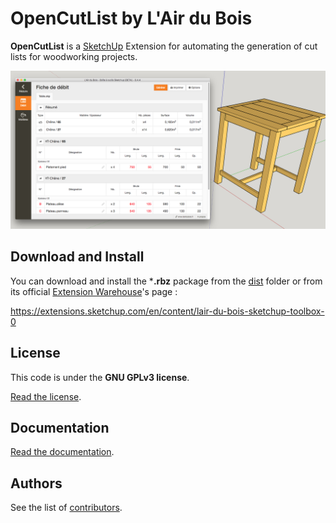 # OpenCutList by L'Air du Bois

**OpenCutList** is a [SketchUp](http://www.sketchup.com) Extension for automating the generation of cut lists for woodworking projects.

![OpenCutList](docs/img/capture.jpg)

## Download and Install

You can download and install the ***.rbz** package from the [dist](dist) folder or from its official [Extension Warehouse](https://extensions.sketchup.com/en)'s page :

https://extensions.sketchup.com/en/content/lair-du-bois-sketchup-toolbox-0

## License

This code is under the **GNU GPLv3 license**.

[Read the license](LICENSE).

## Documentation

[Read the documentation](docs/00-index.md).

## Authors

See the list of [contributors](http://github.com/lairdubois/lairdubois-opencutlist-sketchup-extension/contributors).